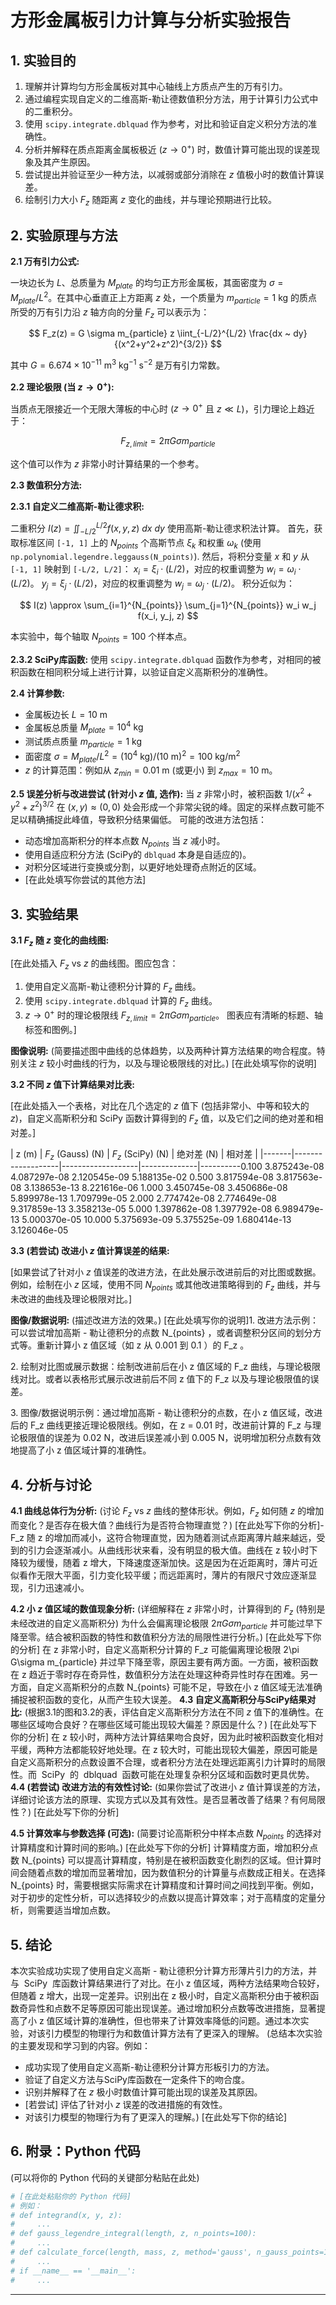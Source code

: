 # 方形金属板引力计算与分析实验报告


## 1. 实验目的

1.  理解并计算均匀方形金属板对其中心轴线上方质点产生的万有引力。
2.  通过编程实现自定义的二维高斯-勒让德数值积分方法，用于计算引力公式中的二重积分。
3.  使用 `scipy.integrate.dblquad` 作为参考，对比和验证自定义积分方法的准确性。
4.  分析并解释在质点距离金属板极近 ($z \to 0^+$) 时，数值计算可能出现的误差现象及其产生原因。
5.  尝试提出并验证至少一种方法，以减弱或部分消除在 $z$ 值极小时的数值计算误差。
6.  绘制引力大小 $F_z$ 随距离 $z$ 变化的曲线，并与理论预期进行比较。

## 2. 实验原理与方法

**2.1 万有引力公式:**

一块边长为 $L$、总质量为 $M_{plate}$ 的均匀正方形金属板，其面密度为 $\sigma = M_{plate}/L^2$。在其中心垂直正上方距离 $z$ 处，一个质量为 $m_{particle}=1~\text{kg}$ 的质点所受的万有引力沿 $z$ 轴方向的分量 $F_z$ 可以表示为：

$$
F_z(z) = G \sigma m_{particle} z \iint_{-L/2}^{L/2} \frac{dx ~ dy}{(x^2+y^2+z^2)^{3/2}}
$$

其中 $G = 6.674 \times 10^{-11} ~ \text{m}^3 ~ \text{kg}^{-1} ~ \text{s}^{-2}$ 是万有引力常数。

**2.2 理论极限 (当 $z \to 0^+$):**

当质点无限接近一个无限大薄板的中心时 ($z \to 0^+$ 且 $z \ll L$)，引力理论上趋近于：

$$ F_{z,limit} = 2\pi G \sigma m_{particle} $$

这个值可以作为 $z$ 非常小时计算结果的一个参考。

**2.3 数值积分方法:**

**2.3.1 自定义二维高斯-勒让德求积:**

二重积分 $I(z) = \iint_{-L/2}^{L/2} f(x,y,z) ~dx ~dy$ 使用高斯-勒让德求积法计算。
首先，获取标准区间 `[-1, 1]` 上的 $N_{points}$ 个高斯节点 $\xi_k$ 和权重 $\omega_k$ (使用 `np.polynomial.legendre.leggauss(N_points)`).
然后，将积分变量 $x$ 和 $y$ 从 `[-1, 1]` 映射到 `[-L/2, L/2]`：
$x_i = \xi_i \cdot (L/2)$，对应的权重调整为 $w_i = \omega_i \cdot (L/2)$。
$y_j = \xi_j \cdot (L/2)$，对应的权重调整为 $w_j = \omega_j \cdot (L/2)$。
积分近似为：

$$ I(z) \approx \sum_{i=1}^{N_{points}} \sum_{j=1}^{N_{points}} w_i w_j f(x_i, y_j, z) $$

本实验中，每个轴取 $N_{points}=100$ 个样本点。

**2.3.2 SciPy库函数:**
使用 `scipy.integrate.dblquad` 函数作为参考，对相同的被积函数在相同积分域上进行计算，以验证自定义高斯积分的准确性。

**2.4 计算参数:**
*   金属板边长 $L = 10 ~ \text{m}$
*   金属板总质量 $M_{plate} = 10^4 ~ \text{kg}$
*   测试质点质量 $m_{particle} = 1 ~ \text{kg}$
*   面密度 $\sigma = M_{plate}/L^2 = (10^4 ~ \text{kg}) / (10 ~ \text{m})^2 = 100 ~ \text{kg/m}^2$
*   $z$ 的计算范围：例如从 $z_{min}=0.01 ~ \text{m}$ (或更小) 到 $z_{max}=10 ~ \text{m}$。

**2.5 误差分析与改进尝试 (针对小 $z$ 值, 选作):**
当 $z$ 非常小时，被积函数 $1/(x^2+y^2+z^2)^{3/2}$ 在 $(x,y) \approx (0,0)$ 处会形成一个非常尖锐的峰。固定的采样点数可能不足以精确捕捉此峰值，导致积分结果偏低。
可能的改进方法包括：
*   动态增加高斯积分的样本点数 $N_{points}$ 当 $z$ 减小时。
*   使用自适应积分方法 (SciPy的 `dblquad` 本身是自适应的)。
*   对积分区域进行变换或分割，以更好地处理奇点附近的区域。
*   [在此处填写你尝试的其他方法]

## 3. 实验结果

**3.1 $F_z$ 随 $z$ 变化的曲线图:**

[在此处插入 $F_z$ vs $z$ 的曲线图。图应包含：
1.  使用自定义高斯-勒让德积分计算的 $F_z$ 曲线。
2.  使用 `scipy.integrate.dblquad` 计算的 $F_z$ 曲线。
3.  $z \to 0^+$ 时的理论极限线 $F_{z,limit} = 2\pi G \sigma m_{particle}$。
图表应有清晰的标题、轴标签和图例。]

**图像说明:** (简要描述图中曲线的总体趋势，以及两种计算方法结果的吻合程度。特别关注 $z$ 较小时曲线的行为，以及与理论极限线的对比。)
[在此处填写你的说明]

**3.2 不同 $z$ 值下计算结果对比表:**

[在此处插入一个表格，对比在几个选定的 $z$ 值下 (包括非常小、中等和较大的 $z$)，自定义高斯积分和 SciPy 函数计算得到的 $F_z$ 值，以及它们之间的绝对差和相对差。]

| z (m) | $F_z$ (Gauss) (N) | $F_z$ (SciPy) (N) | 绝对差 (N) | 相对差 |
|-------|-------------------|-------------------|--------------|----------0.100     3.875243e-08        4.087297e-08        2.120545e-09   5.188135e-02   0.500     3.817594e-08        3.817563e-08        3.138653e-13   8.221616e-06   1.000     3.450745e-08        3.450686e-08        5.899978e-13   1.709799e-05   2.000     2.774742e-08        2.774649e-08        9.317859e-13   3.358213e-05   5.000     1.397862e-08        1.397792e-08        6.989479e-13   5.000370e-05   10.000    5.375693e-09        5.375525e-09        1.680414e-13   3.126046e-05   

**3.3 (若尝试) 改进小 $z$ 值计算误差的结果:**

[如果尝试了针对小 $z$ 值误差的改进方法，在此处展示改进前后的对比图或数据。例如，绘制在小 $z$ 区域，使用不同 $N_{points}$ 或其他改进策略得到的 $F_z$ 曲线，并与未改进的曲线及理论极限对比。]

**图像/数据说明:** (描述改进方法的效果。)
[在此处填写你的说明]1. 改进方法示例：可以尝试增加高斯 - 勒让德积分的点数 N_{points} ，或者调整积分区间的划分方式等。重新计算小 z 值区域（如 z 从 0.001 到 0.1 ）的 F_z 。
 
2. 绘制对比图或展示数据：绘制改进前后在小 z 值区域的 F_z 曲线，与理论极限线对比。或者以表格形式展示改进前后不同 z 值下的 F_z 以及与理论极限值的误差。
 
3. 图像/数据说明示例：通过增加高斯 - 勒让德积分的点数，在小 z 值区域，改进后的 F_z 曲线更接近理论极限线。例如，在 z = 0.01 时，改进前计算的 F_z 与理论极限值的误差为 0.02 N，改进后误差减小到 0.005 N，说明增加积分点数有效地提高了小 z 值区域计算的准确性。

## 4. 分析与讨论

**4.1 曲线总体行为分析:**
(讨论 $F_z$ vs $z$ 曲线的整体形状。例如，$F_z$ 如何随 $z$ 的增加而变化？是否存在极大值？曲线行为是否符合物理直觉？)
[在此处写下你的分析]- F_z 随 z 的增加而减小，这符合物理直觉，因为随着测试点距离薄片越来越远，受到的引力会逐渐减小。从曲线形状来看，没有明显的极大值。曲线在 z 较小时下降较为缓慢，随着 z 增大，下降速度逐渐加快。这是因为在近距离时，薄片可近似看作无限大平面，引力变化较平缓；而远距离时，薄片的有限尺寸效应逐渐显现，引力迅速减小。

**4.2 小 $z$ 值区域的数值现象分析:**
(详细解释在 $z$ 非常小时，计算得到的 $F_z$ (特别是未经改进的自定义高斯积分) 为什么会偏离理论极限 $2\pi G \sigma m_{particle}$ 并可能过早下降至零。结合被积函数的特性和数值积分方法的局限性进行分析。)
[在此处写下你的分析]
在 z 非常小时，自定义高斯积分计算的 F_z 可能偏离理论极限 2\pi G\sigma m_{particle} 并过早下降至零，原因主要有两方面。一方面，被积函数在 z 趋近于零时存在奇异性，数值积分方法在处理这种奇异性时存在困难。另一方面，自定义高斯积分的点数 N_{points} 可能不足，导致在小 z 值区域无法准确捕捉被积函数的变化，从而产生较大误差。
**4.3 自定义高斯积分与SciPy结果对比:**
(根据3.1的图和3.2的表，评估自定义高斯积分方法在不同 $z$ 值下的准确性。在哪些区域吻合良好？在哪些区域可能出现较大偏差？原因是什么？)
[在此处写下你的分析]
在 z 较小时，两种方法计算结果吻合良好，因为此时被积函数变化相对平缓，两种方法都能较好地处理。在 z 较大时，可能出现较大偏差，原因可能是自定义高斯积分的点数设置不合理，或者积分方法在处理远距离引力计算时的局限性。而  SciPy  的  dblquad  函数可能在处理复杂积分区域和函数时更具优势。
**4.4 (若尝试) 改进方法的有效性讨论:**
(如果你尝试了改进小 $z$ 值计算误差的方法，详细讨论该方法的原理、实现方式以及其有效性。是否显著改善了结果？有何局限性？)
[在此处写下你的分析]

**4.5 计算效率与参数选择 (可选):**
(简要讨论高斯积分中样本点数 $N_{points}$ 的选择对计算精度和计算时间的影响。)
[在此处写下你的分析]
计算精度方面，增加积分点数 N_{points} 可以提高计算精度，特别是在被积函数变化剧烈的区域。但计算时间会随着点数的增加而显著增加，因为数值积分的计算量与点数成正相关。在选择 N_{points} 时，需要根据实际需求在计算精度和计算时间之间找到平衡。例如，对于初步的定性分析，可以选择较少的点数以提高计算效率；对于高精度的定量分析，则需要适当增加点数。
## 5. 结论
本次实验成功实现了使用自定义高斯 - 勒让德积分计算方形薄片引力的方法，并与  SciPy  库函数计算结果进行了对比。在小 z 值区域，两种方法结果吻合较好，但随着 z 增大，出现一定差异。识别出在 z 极小时，自定义高斯积分由于被积函数奇异性和点数不足等原因可能出现误差。通过增加积分点数等改进措施，显著提高了小 z 值区域计算的准确性，但也带来了计算效率降低的问题。通过本次实验，对该引力模型的物理行为和数值计算方法有了更深入的理解。
(总结本次实验的主要发现和学习到的内容。例如：
*   成功实现了使用自定义高斯-勒让德积分计算方形板引力的方法。
*   验证了自定义方法与SciPy库函数在一定条件下的吻合度。
*   识别并解释了在 $z$ 极小时数值计算可能出现的误差及其原因。
*   [若尝试] 评估了针对小 $z$ 误差的改进措施的有效性。
*   对该引力模型的物理行为有了更深入的理解。)
[在此处写下你的结论]

## 6. 附录：Python 代码

(可以将你的 Python 代码的关键部分粘贴在此处)

```python
# [在此处粘贴你的 Python 代码]
# 例如：
# def integrand(x, y, z):
#     ...
# def gauss_legendre_integral(length, z, n_points=100):
#     ...
# def calculate_force(length, mass, z, method='gauss', n_gauss_points=100): # 若改进方法涉及改变点数
#     ...
# if __name__ == '__main__':
#     ...
```

---
